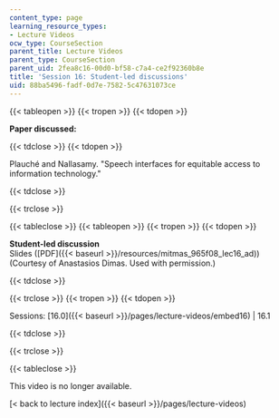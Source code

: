 ```yaml
---
content_type: page
learning_resource_types:
- Lecture Videos
ocw_type: CourseSection
parent_title: Lecture Videos
parent_type: CourseSection
parent_uid: 2fea8c16-00d0-bf58-c7a4-ce2f92360b8e
title: 'Session 16: Student-led discussions'
uid: 88ba5496-fadf-0d7e-7582-5c47631073ce
---
```


{{< tableopen >}}
{{< tropen >}}
{{< tdopen >}}


**Paper discussed:**


{{< tdclose >}}
{{< tdopen >}}


Plauché and Nallasamy. "Speech interfaces for equitable access to information technology."


{{< tdclose >}}

{{< trclose >}}

{{< tableclose >}}
{{< tableopen >}}
{{< tropen >}}
{{< tdopen >}}


**Student-led discussion**  
Slides ([PDF]({{< baseurl >}}/resources/mitmas_965f08_lec16_ad)) (Courtesy of Anastasios Dimas. Used with permission.)


{{< tdclose >}}

{{< trclose >}}
{{< tropen >}}
{{< tdopen >}}


Sessions: [16.0]({{< baseurl >}}/pages/lecture-videos/embed16) | 16.1


{{< tdclose >}}

{{< trclose >}}

{{< tableclose >}}

This video is no longer available.

[\< back to lecture index]({{< baseurl >}}/pages/lecture-videos)
